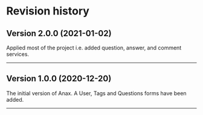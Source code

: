 Revision history
=================================


Version 2.0.0 (2021-01-02)
---------------------------------

Applied most of the project i.e. added question, answer, and comment services.

***

Version 1.0.0 (2020-12-20)
---------------------------------

The initial version of Anax. A User, Tags and Questions forms have been added.

***
